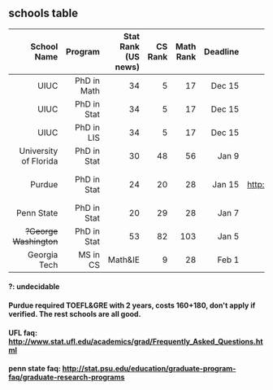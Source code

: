  ## schools table

| School Name | Program  | Stat Rank (US news)| CS Rank | Math Rank| Deadline | Website | fee | Addition Note |
| ----------:|----:|-------------:| -----:| ------:| ---:| ---:| ---:|---:|
| UIUC      | PhD in Math | 34 | 5 | 17 | Dec 15 | | $90| |
| UIUC      | PhD in Stat | 34 | 5 | 17 | Dec 15 | http://www.stat.illinois.edu/students/phd.shtml| $90| |
| UIUC      | PhD in LIS | 34 | 5 | 17 | Dec 15 | https://ischool.illinois.edu/academics/degrees/phd| $90|research statement|
| University of Florida | PhD in Stat | 30 | 48 | 56 | Jan 9 | | | |
| Purdue | PhD in Stat | 24 | 20 | 28 | Jan 15 |http://www.stat.purdue.edu/academic_programs/graduate/how_to_apply.php#msphd| | Fellowship Essay/Diversity Statement|
| Penn State | PhD in Stat | 20 | 29 | 28| Jan 7| http://stat.psu.edu/education/graduate-programs/apply-to-the-statistics-graduate-program-2| | |
| <s>?George Washington</s> | PhD in Stat | 53 | 82 | 103 | Jan 5| | | no ML research|
| Georgia Tech | MS in CS | Math&IE | 9 | 28 | Feb 1| http://www.cc.gatech.edu/future/masters/mscs| | |

#### ?: undecidable
#### Purdue required TOEFL&GRE with 2 years, costs 160+180, don't apply if verified. The rest schools are all good.
#### UFL faq: http://www.stat.ufl.edu/academics/grad/Frequently_Asked_Questions.html
#### penn state faq: http://stat.psu.edu/education/graduate-program-faq/graduate-research-programs
